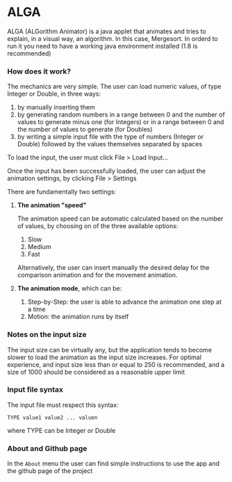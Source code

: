 # ALGA

ALGA (ALGorithm Animator) is a java applet that animates and tries to explain, in a visual way, an algorithm. In this
case, Mergesort. In orderd to run it you need to have a working java environment installed (1.8 is recommended)

### How does it work?

The mechanics are very simple. The user can load numeric values, of type Integer or Double, in three ways: 

1. by manually inserting them
2. by generating random numbers in a range between 0 and the number of values to generate minus one (for Integers) or in
   a range between 0 and the number of values to generate (for Doubles)
3. by writing a simple input file with the type of numbers (Integer or Double) followed by the values themselves
   separated by spaces

To load the input, the user must click File > Load Input...

Once the input has been successfully loaded, the user can adjust the animation settings, by clicking File > Settings

There are fundamentally two settings:

1. **The animation "speed"**

    The animation speed can be automatic calculated based on the number of values, by choosing on of the three available
    options:
    1. Slow
    2. Medium
    3. Fast

    Alternatively, the user can insert manually the desired delay for the comparison animation and for the movement
    animation.


2. **The animation mode**, which can be:

    1. Step-by-Step: the user is able to advance the animation one step at a time
    2. Motion: the animation runs by itself

### Notes on the input size

The input size can be virtually any, but the application tends to become slower to load the animation as the input size
increases. For optimal experience, and input size less than or equal to 250 is recommended, and a size of 1000 should be
considered as a reasonable upper limit

### Input file syntax

The input file must respect this syntax:

```
TYPE value1 value2 ... valuen
```

where TYPE can be Integer or Double

### About and Github page

In the `About` menu the user can find simple instructions to use the app and the github page of the project




